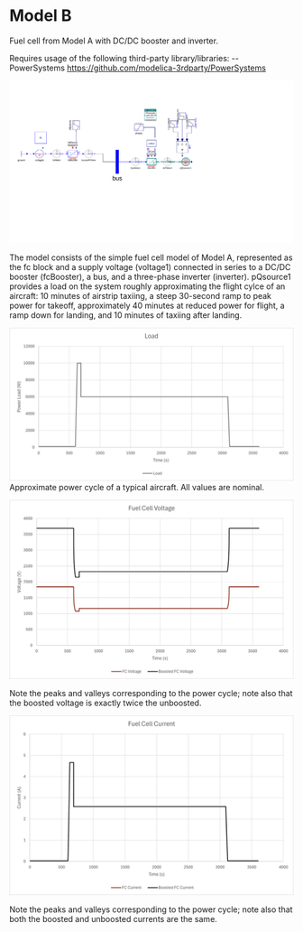 # Model B

Fuel cell from Model A with DC/DC booster and inverter.

Requires usage of the following third-party library/libraries: --PowerSystems https://github.com/modelica-3rdparty/PowerSystems

![Model B Overview](media/hybridFC_v001.svg)

The model consists of the simple fuel cell model of Model A, represented as the fc block and a supply voltage (voltage1) connected in series to a DC/DC booster (fcBooster), a bus, and a three-phase inverter (inverter).  pQsource1 provides a load on the system roughly approximating the flight cylce of an aircraft: 10 minutes of airstrip taxiing, a steep 30-second ramp to peak power for takeoff, approximately 40 minutes at reduced power for flight, a ramp down for landing, and 10 minutes of taxiing after landing.

![Model B Fuel Cell Power Cycle](media/Load.png)
Approximate power cycle of a typical aircraft.  All values are nominal.

![Model B Fuel Cell Voltage (boosted and unboosted)](media/FCVoltage.png)

Note the peaks and valleys corresponding to the power cycle; note also that the boosted voltage is exactly twice the unboosted.

![Model B Fuel Cell Current (boosted and unboosted)](media/FCCurrent.png)

Note the peaks and valleys corresponding to the power cycle; note also that both the boosted and unboosted currents are the same.
